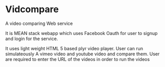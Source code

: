 # Vidcompare
A video comparing Web service

It is MEAN stack webapp which uses Facebook Oauth for user to signup and login for the service.

It uses light weight HTML 5 based plyr video player.
User can run simulateously A vimeo video and youtube video and compare them.
User are required to enter the URL of the videos in order to run the videos


